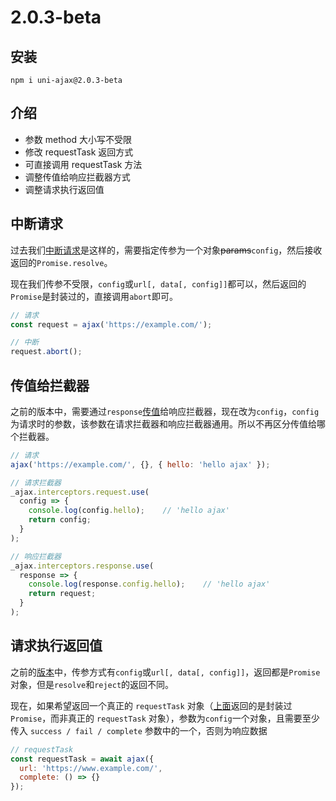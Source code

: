 # 2.0.3-beta

## 安装

```
npm i uni-ajax@2.0.3-beta
```

## 介绍

- 参数 method 大小写不受限
- 修改 requestTask 返回方式
- 可直接调用 requestTask 方法
- 调整传值给响应拦截器方式
- 调整请求执行返回值

## 中断请求

过去我们[中断请求](/usage.html#中断请求)是这样的，需要指定传参为一个对象~~params~~`config`，然后接收返回的`Promise.resolve`。

现在我们传参不受限，`config`或`url[, data[, config]]`都可以，然后返回的`Promise`是封装过的，直接调用`abort`即可。

```JavaScript
// 请求
const request = ajax('https://example.com/');

// 中断
request.abort();
```

## 传值给拦截器

之前的版本中，需要通过`response`[传值](/interceptor.html#请求拦截器)给响应拦截器，现在改为`config`，`config`为请求时的参数，该参数在请求拦截器和响应拦截器通用。所以不再区分传值给哪个拦截器。

```JavaScript
// 请求
ajax('https://example.com/', {}, { hello: 'hello ajax' });

// 请求拦截器
_ajax.interceptors.request.use(
  config => {
    console.log(config.hello);    // 'hello ajax'
    return config;
  }
);

// 响应拦截器
_ajax.interceptors.response.use(
  response => {
    console.log(response.config.hello);    // 'hello ajax'
    return request;
  }
);
```

## 请求执行返回值

之前的[版本](/usage.html)中，传参方式有`config`或`url[, data[, config]]`，返回都是`Promise`对象，但是`resolve`和`reject`的返回不同。

现在，如果希望返回一个真正的 `requestTask` 对象（[上面](/beta.html#中断请求)返回的是封装过`Promise`，而非真正的 `requestTask` 对象），参数为`config`一个对象，且需要至少传入 `success / fail / complete` 参数中的一个，否则为响应数据

```JavaScript
// requestTask
const requestTask = await ajax({
  url: 'https://www.example.com/',
  complete: () => {}
});
```
